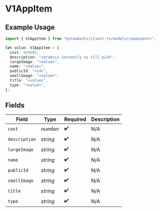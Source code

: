 # V1AppItem

## Example Usage

```typescript
import { V1AppItem } from "@steamsets/client-ts/models/components";

let value: V1AppItem = {
  cost: 424685,
  description: "ceramics instantly so till pish",
  largeImage: "<value>",
  name: "<value>",
  publicId: "<id>",
  smallImage: "<value>",
  title: "<value>",
  type: "<value>",
};
```

## Fields

| Field              | Type               | Required           | Description        |
| ------------------ | ------------------ | ------------------ | ------------------ |
| `cost`             | *number*           | :heavy_check_mark: | N/A                |
| `description`      | *string*           | :heavy_check_mark: | N/A                |
| `largeImage`       | *string*           | :heavy_check_mark: | N/A                |
| `name`             | *string*           | :heavy_check_mark: | N/A                |
| `publicId`         | *string*           | :heavy_check_mark: | N/A                |
| `smallImage`       | *string*           | :heavy_check_mark: | N/A                |
| `title`            | *string*           | :heavy_check_mark: | N/A                |
| `type`             | *string*           | :heavy_check_mark: | N/A                |